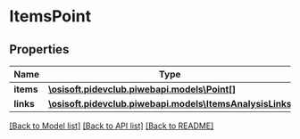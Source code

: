 # ItemsPoint

## Properties
Name | Type | Description | Notes
------------ | ------------- | ------------- | -------------
**items** | [**\osisoft.pidevclub.piwebapi.models\Point[]**](Point.md) |  | [optional] 
**links** | [**\osisoft.pidevclub.piwebapi.models\ItemsAnalysisLinks**](ItemsAnalysisLinks.md) |  | [optional] 

[[Back to Model list]](../README.md#documentation-for-models) [[Back to API list]](../README.md#documentation-for-api-endpoints) [[Back to README]](../README.md)


